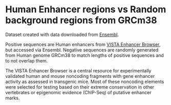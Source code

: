 # Human Enhancer regions vs Random background regions from GRCm38

Dataset created with data downloaded from [Ensembl](https://www.ensembl.org/index.html).

Positive sequences are Human enhancers from [VISTA Enhancer Browser](https://enhancer.lbl.gov/), but accessed via Ensembl. 
Negative sequences are randomly generated from Human genome GRCm38 to match lengths of positive sequences and to not overlap them.

The VISTA Enhancer Browser is a central resource for experimentally validated human and mouse noncoding fragments with gene enhancer activity as assessed in transgenic mice. Most of these noncoding elements were selected for testing based on their extreme conservation in other vertebrates or epigenomic evidence (ChIP-Seq) of putative enhancer marks. 